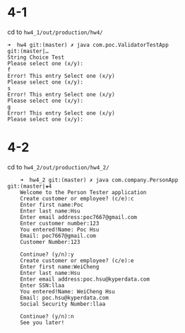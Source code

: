 

# 4-1

cd to `hw4_1/out/production/hw4/`

    ➜  hw4 git:(master) ✗ java com.poc.ValidatorTestApp                                                                            git:(master|…
    String Choice Test
    Please select one (x/y):
    f
    Error! This entry Select one (x/y)
    Please select one (x/y):
    s
    Error! This entry Select one (x/y)
    Please select one (x/y):
    g
    Error! This entry Select one (x/y)
    Please select one (x/y):


# 4-2

cd to `hw4_2/out/production/hw4_2/`

        ➜  hw4_2 git:(master) ✗ java com.company.PersonApp                                                                            git:(master|✚4
        Welcome to the Person Tester application
        Create customer or employee? (c/e):c
        Enter first name:Poc
        Enter last name:Hsu
        Enter email address:poc7667@gmail.com
        Enter customer number:123
        You entered!Name: Poc Hsu
        Email: poc7667@gmail.com
        Customer Number:123

        Continue? (y/n):y
        Create customer or employee? (c/e):e
        Enter first name:WeiCheng
        Enter last name:Hsu
        Enter email address:poc.hsu@kyperdata.com
        Enter SSN:llaa
        You entered!Name: WeiCheng Hsu
        Email: poc.hsu@kyperdata.com
        Social Security Number:llaa

        Continue? (y/n):n
        See you later!